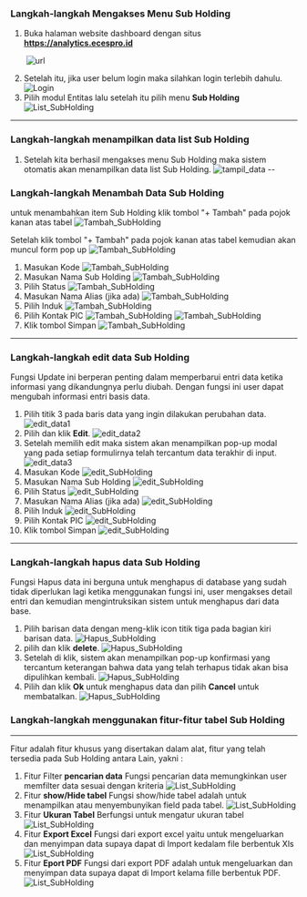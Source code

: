 
### __Langkah-langkah Mengakses Menu Sub Holding__

1. Buka halaman website dashboard dengan situs **https://analytics.ecespro.id**

&nbsp;&nbsp;&nbsp;&nbsp;&nbsp;&nbsp;&nbsp;![url](../../static/img/KategoriBisnis/Url.png)

2. Setelah itu, jika user belum login maka silahkan login terlebih dahulu.
![Login](../../static/img/KategoriBisnis/26.png)
3. Pilih modul Entitas lalu setelah itu pilih menu **Sub Holding**
![List_SubHolding](../../static/img/SubHolding/SUbHolding.png)


---

### __Langkah-langkah menampilkan data list Sub Holding__

1. Setelah kita berhasil mengakses menu Sub Holding maka sistem otomatis akan menampilkan data list Sub Holding.
![tampil_data](../../static/img/SubHolding/V1.png)
--
### __Langkah-langkah Menambah Data Sub Holding__

untuk menambahkan item Sub Holding klik tombol "+ Tambah" pada pojok kanan atas tabel
![Tambah_SubHolding](../../static/img/SubHolding/List-SubHolding.png)

Setelah klik tombol "+ Tambah" pada pojok kanan atas tabel kemudian akan muncul form pop up
![Tambah_SubHolding](../../static/img/SubHolding/Tambah-SubHolding.png)
1.  Masukan Kode
![Tambah_SubHolding](../../static/img/SubHolding/T1.png)
2.  Masukan Nama Sub Holding
![Tambah_SubHolding](../../static/img/SubHolding/T2.png)
3.  Pilih Status
![Tambah_SubHolding](../../static/img/SubHolding/T3.png)
4.  Masukan Nama Alias (jika ada)
![Tambah_SubHolding](../../static/img/SubHolding/T4.png)
5.  Pilih Induk
![Tambah_SubHolding](../../static/img/SubHolding/T5.png)
6.  Pilih Kontak PIC
![Tambah_SubHolding](../../static/img/SubHolding/T6.png)
![Tambah_SubHolding](../../static/img/SubHolding/T7.png)
7.  Klik tombol Simpan
![Tambah_SubHolding](../../static/img/SubHolding/T8.png)

---
### __Langkah-langkah edit data Sub Holding__

Fungsi Update ini berperan penting dalam memperbarui entri data ketika informasi yang dikandungnya perlu diubah. Dengan fungsi ini user dapat mengubah informasi entri basis data. 
1. Pilih titik 3 pada baris data yang ingin dilakukan perubahan data.
![edit_data1](../../static/img/SubHolding/E0.png)
2. Pilih dan klik **Edit**.
![edit_data2](../../static/img/SubHolding/E1.png)
3. Setelah memilih edit maka sistem akan menampilkan pop-up modal yang pada setiap formulirnya telah tercantum data terakhir di input.
![edit_data3](../../static/img/SubHolding/Edit-SubHolding.png)
4.  Masukan Kode
![edit_SubHolding](../../static/img/SubHolding/E2.png)
5.  Masukan Nama Sub Holding
![edit_SubHolding](../../static/img/SubHolding/E3.png)
6.  Pilih Status
![edit_SubHolding](../../static/img/SubHolding/E4.png)
7.  Masukan Nama Alias (jika ada)
![edit_SubHolding](../../static/img/SubHolding/E5.png)
8.  Pilih Induk
![edit_SubHolding](../../static/img/SubHolding/E6.png)
9.  Pilih Kontak PIC
![edit_SubHolding](../../static/img/SubHolding/E7.png)
10.  Klik tombol Simpan
![edit_SubHolding](../../static/img/SubHolding/E8.png)

---

### __Langkah-langkah hapus data Sub Holding__
Fungsi Hapus data ini berguna untuk menghapus di database yang sudah tidak diperlukan lagi ketika menggunakan fungsi ini, user mengakses detail entri dan kemudian mengintruksikan sistem untuk menghapus dari data base.
1. Pilih barisan data dengan meng-klik icon titik tiga pada bagian kiri barisan data.
![Hapus_SubHolding](../../static/img/SubHolding/E0.png)
2. pilih dan klik **delete**.
![Hapus_SubHolding](../../static/img/SubHolding/D0.png)
3. Setelah di klik, sistem akan menampilkan pop-up konfirmasi yang tercantum keterangan bahwa data yang telah terhapus tidak akan bisa dipulihkan kembali.
![Hapus_SubHolding](../../static/img/SubHolding/D1.png)
4. Pilih dan klik **Ok** untuk menghapus data dan pilih **Cancel** untuk membatalkan.
![Hapus_SubHolding](../../static/img/SubHolding/D2.png)

<!-- 5. Sistem berhasil menghapus data, maka sistem akan menampilkan pesan **Record Deleted** pada bagian kanan atas tabel.
![Hapus_SubHolding](../../static/img/SubHolding/D4.png) -->

### __Langkah-langkah menggunakan fitur-fitur tabel Sub Holding__
---
Fitur adalah fitur khusus yang disertakan dalam alat, fitur yang telah tersedia pada Sub Holding antara Lain, yakni :

1. Fitur Filter **pencarian data** 
Fungsi pencarian data memungkinkan user memfilter data sesuai dengan kriteria
![List_SubHolding](../../static/img/SubHolding/Search.png)
2. Fitur **show/Hide tabel**
Fungsi show/hide tabel adalah untuk menampilkan atau menyembunyikan field pada tabel.
![List_SubHolding](../../static/img/SubHolding/SHT.png)
3. Fitur **Ukuran Tabel**
Berfungsi untuk mengatur ukuran tabel
![List_SubHolding](../../static/img/SubHolding/UT.png)
4. Fitur **Export Excel**
Fungsi dari export excel yaitu untuk mengeluarkan dan menyimpan data supaya dapat di Import kedalam file berbentuk Xls
![List_SubHolding](../../static/img/SubHolding/ExportExcel.png)
5. Fitur **Eport PDF**
Fungsi dari export PDF adalah untuk mengeluarkan dan menyimpan data supaya dapat di Import kelama fille berbentuk PDF.
![List_SubHolding](../../static/img/SubHolding/ExportPDF.png)
